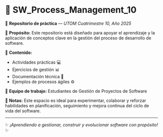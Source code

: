 # 🚀 SW_Process_Management_10

📁 **Repositorio de práctica** — *UTOM Cuatrimestre 10, Año 2025*

🎯 **Propósito:** Este repositorio está diseñado para apoyar el aprendizaje y la aplicación de conceptos clave en la gestión del proceso de desarrollo de software.

🧠 **Contenido:**
- Actividades prácticas 💻
- Ejercicios de gestión 📊
- Documentación técnica 📄
- Ejemplos de procesos ágiles ⚙️

👥 **Equipo de trabajo:** Estudiantes de Gestión de Proyectos de Software

📌 **Notas:**
Este espacio es ideal para experimentar, colaborar y reforzar habilidades en planificación, seguimiento y mejora continua del ciclo de vida del software.

---

✨ *¡Aprendiendo a gestionar, construir y evolucionar software con propósito!* ✨
